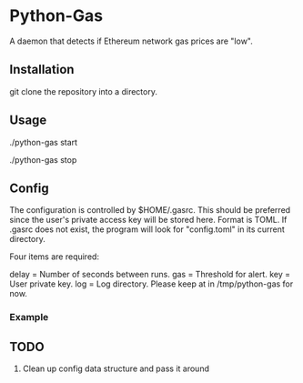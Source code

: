 # Python-Gas
A daemon that detects if Ethereum network gas prices are "low".

## Installation
git clone the repository into a directory.

## Usage
./python-gas start

./python-gas stop

## Config
The configuration is controlled by $HOME/.gasrc.  This should be preferred since the user's private access
key will be stored here.  Format is TOML.  If .gasrc does not exist, the program will look for "config.toml" in
its current directory.

Four items are required:

delay = Number of seconds between runs.
gas = Threshold for alert.
key = User private key.
log = Log directory.  Please keep at in /tmp/python-gas for now.

### Example

## TODO

1. Clean up config data structure and pass it around
